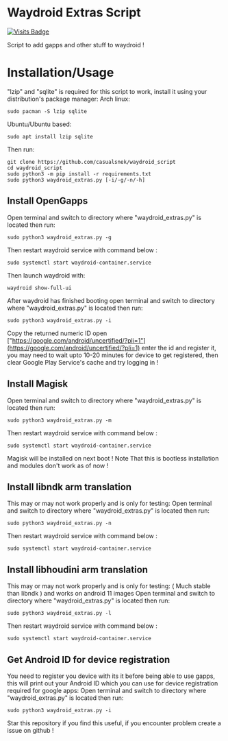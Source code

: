 # Waydroid Extras Script

[![Visits Badge](https://badges.pufler.dev/visits/casualsnek/waydroid_script)](https://github.com/casualsnek)

Script to add gapps and other stuff to waydroid !

# Installation/Usage
"lzip" and "sqlite" is required for this script to work, install it using your distribution's package manager:
Arch linux:

    sudo pacman -S lzip sqlite
Ubuntu/Ubuntu based:

    sudo apt install lzip sqlite
Then run:
	
    git clone https://github.com/casualsnek/waydroid_script
    cd waydroid_script
    sudo python3 -m pip install -r requirements.txt
    sudo python3 waydroid_extras.py [-i/-g/-n/-h]

## Install OpenGapps

Open terminal and switch to directory where "waydroid_extras.py" is located then run:

    sudo python3 waydroid_extras.py -g
Then restart waydroid service with command below :

    sudo systemctl start waydroid-container.service
Then launch waydroid with:

    waydroid show-full-ui
After waydroid has finished booting open terminal and switch to directory where "waydroid_extras.py" is located then run:

    sudo python3 waydroid_extras.py -i
Copy the returned numeric ID open ["https://google.com/android/uncertified/?pli=1"](https://google.com/android/uncertified/?pli=1) enter the id and register it, you may need to wait upto 10-20 minutes for device to get registered, then clear Google Play Service's cache and try logging in !

## Install Magisk

Open terminal and switch to directory where "waydroid_extras.py" is located then run:

    sudo python3 waydroid_extras.py -m
Then restart waydroid service with command below :

    sudo systemctl start waydroid-container.service
Magisk will be installed on next boot !
Note That this is bootless installation and modules don't work as of now !

## Install libndk arm translation 

This may or may not work properly and is only for testing:
Open terminal and switch to directory where "waydroid_extras.py" is located then run:

    sudo python3 waydroid_extras.py -n
Then restart waydroid service with command below :

    sudo systemctl start waydroid-container.service

## Install libhoudini arm translation

This may or may not work properly and is only for testing: ( Much stable than libndk ) and works on android 11 images
Open terminal and switch to directory where "waydroid_extras.py" is located then run:

    sudo python3 waydroid_extras.py -l
Then restart waydroid service with command below :

    sudo systemctl start waydroid-container.service
 
## Get Android ID for device registration

You need to register you device with its it before being able to use gapps, this will print out your Android ID which you can use for device registration required for google apps:
Open terminal and switch to directory where "waydroid_extras.py" is located then run:

    sudo python3 waydroid_extras.py -i

Star this repository if you find this useful, if you encounter problem create a issue on github !
